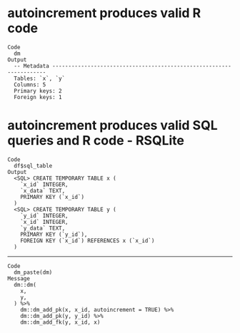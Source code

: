 # autoincrement produces valid R code

    Code
      dm
    Output
      -- Metadata --------------------------------------------------------------------
      Tables: `x`, `y`
      Columns: 5
      Primary keys: 2
      Foreign keys: 1

# autoincrement produces valid SQL queries and R code - RSQLite

    Code
      df$sql_table
    Output
      <SQL> CREATE TEMPORARY TABLE x (
        `x_id` INTEGER,
        `x_data` TEXT,
        PRIMARY KEY (`x_id`)
      )
      <SQL> CREATE TEMPORARY TABLE y (
        `y_id` INTEGER,
        `x_id` INTEGER,
        `y_data` TEXT,
        PRIMARY KEY (`y_id`),
        FOREIGN KEY (`x_id`) REFERENCES x (`x_id`)
      )

---

    Code
      dm_paste(dm)
    Message
      dm::dm(
        x,
        y,
      ) %>%
        dm::dm_add_pk(x, x_id, autoincrement = TRUE) %>%
        dm::dm_add_pk(y, y_id) %>%
        dm::dm_add_fk(y, x_id, x)

